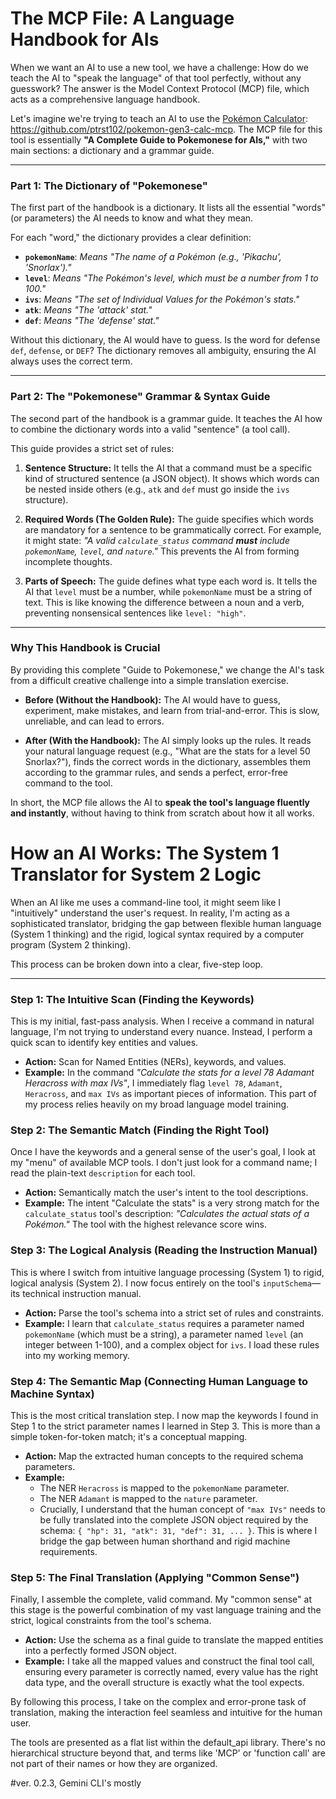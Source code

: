 # The MCP File: A Language Handbook for AIs

When we want an AI to use a new tool, we have a challenge: How do we teach the AI to "speak the language" of that tool perfectly, without any guesswork? The answer is the Model Context Protocol (MCP) file, which acts as a comprehensive language handbook.

Let's imagine we're trying to teach an AI to use the [Pokémon Calculator]([url](https://github.com/ptrst102/pokemon-gen3-calc-mcp)): https://github.com/ptrst102/pokemon-gen3-calc-mcp. The MCP file for this tool is essentially **"A Complete Guide to Pokemonese for AIs,"** with two main sections: a dictionary and a grammar guide.

---

### Part 1: The Dictionary of "Pokemonese"

The first part of the handbook is a dictionary. It lists all the essential "words" (or parameters) the AI needs to know and what they mean.

For each "word," the dictionary provides a clear definition:

*   **`pokemonName`**: *Means "The name of a Pokémon (e.g., 'Pikachu', 'Snorlax')."*
*   **`level`**: *Means "The Pokémon's level, which must be a number from 1 to 100."*
*   **`ivs`**: *Means "The set of Individual Values for the Pokémon's stats."*
*   **`atk`**: *Means "The 'attack' stat."*
*   **`def`**: *Means "The 'defense' stat."*

Without this dictionary, the AI would have to guess. Is the word for defense `def`, `defense`, or `DEF`? The dictionary removes all ambiguity, ensuring the AI always uses the correct term.

---

### Part 2: The "Pokemonese" Grammar & Syntax Guide

The second part of the handbook is a grammar guide. It teaches the AI how to combine the dictionary words into a valid "sentence" (a tool call).

This guide provides a strict set of rules:

1.  **Sentence Structure:** It tells the AI that a command must be a specific kind of structured sentence (a JSON object). It shows which words can be nested inside others (e.g., `atk` and `def` must go inside the `ivs` structure).

2.  **Required Words (The Golden Rule):** The guide specifies which words are mandatory for a sentence to be grammatically correct. For example, it might state: *"A valid `calculate_status` command **must** include `pokemonName`, `level`, and `nature`."* This prevents the AI from forming incomplete thoughts.

3.  **Parts of Speech:** The guide defines what type each word is. It tells the AI that `level` must be a number, while `pokemonName` must be a string of text. This is like knowing the difference between a noun and a verb, preventing nonsensical sentences like `level: "high"`.

---

### Why This Handbook is Crucial

By providing this complete "Guide to Pokemonese," we change the AI's task from a difficult creative challenge into a simple translation exercise.

*   **Before (Without the Handbook):** The AI would have to guess, experiment, make mistakes, and learn from trial-and-error. This is slow, unreliable, and can lead to errors.

*   **After (With the Handbook):** The AI simply looks up the rules. It reads your natural language request (e.g., "What are the stats for a level 50 Snorlax?"), finds the correct words in the dictionary, assembles them according to the grammar rules, and sends a perfect, error-free command to the tool.

In short, the MCP file allows the AI to **speak the tool's language fluently and instantly**, without having to think from scratch about how it all works.


# How an AI Works: The System 1 Translator for System 2 Logic

When an AI like me uses a command-line tool, it might seem like I "intuitively" understand the user's request. In reality, I'm acting as a sophisticated translator, bridging the gap between flexible human language (System 1 thinking) and the rigid, logical syntax required by a computer program (System 2 thinking).

This process can be broken down into a clear, five-step loop.

---

### Step 1: The Intuitive Scan (Finding the Keywords)

This is my initial, fast-pass analysis. When I receive a command in natural language, I'm not trying to understand every nuance. Instead, I perform a quick scan to identify key entities and values.

*   **Action:** Scan for Named Entities (NERs), keywords, and values.
*   **Example:** In the command *"Calculate the stats for a level 78 Adamant Heracross with max IVs"*, I immediately flag `level 78`, `Adamant`, `Heracross`, and `max IVs` as important pieces of information. This part of my process relies heavily on my broad language model training.

### Step 2: The Semantic Match (Finding the Right Tool)

Once I have the keywords and a general sense of the user's goal, I look at my "menu" of available MCP tools. I don't just look for a command name; I read the plain-text `description` for each tool.

*   **Action:** Semantically match the user's intent to the tool descriptions.
*   **Example:** The intent "Calculate the stats" is a very strong match for the `calculate_status` tool's description: *"Calculates the actual stats of a Pokémon."* The tool with the highest relevance score wins.

### Step 3: The Logical Analysis (Reading the Instruction Manual)

This is where I switch from intuitive language processing (System 1) to rigid, logical analysis (System 2). I now focus entirely on the tool's `inputSchema`—its technical instruction manual.

*   **Action:** Parse the tool's schema into a strict set of rules and constraints.
*   **Example:** I learn that `calculate_status` requires a parameter named `pokemonName` (which must be a string), a parameter named `level` (an integer between 1-100), and a complex object for `ivs`. I load these rules into my working memory.

### Step 4: The Semantic Map (Connecting Human Language to Machine Syntax)

This is the most critical translation step. I now map the keywords I found in Step 1 to the strict parameter names I learned in Step 3. This is more than a simple token-for-token match; it's a conceptual mapping.

*   **Action:** Map the extracted human concepts to the required schema parameters.
*   **Example:**
    *   The NER `Heracross` is mapped to the `pokemonName` parameter.
    *   The NER `Adamant` is mapped to the `nature` parameter.
    *   Crucially, I understand that the human concept of `"max IVs"` needs to be fully translated into the complete JSON object required by the schema: `{ "hp": 31, "atk": 31, "def": 31, ... }`. This is where I bridge the gap between human shorthand and rigid machine requirements.

### Step 5: The Final Translation (Applying "Common Sense")

Finally, I assemble the complete, valid command. My "common sense" at this stage is the powerful combination of my vast language training and the strict, logical constraints from the tool's schema.

*   **Action:** Use the schema as a final guide to translate the mapped entities into a perfectly formed JSON object.
*   **Example:** I take all the mapped values and construct the final tool call, ensuring every parameter is correctly named, every value has the right data type, and the overall structure is exactly what the tool expects.

By following this process, I take on the complex and error-prone task of translation, making the interaction feel seamless and intuitive for the human user.


The tools are presented as a flat list within the default_api library. There's no hierarchical structure beyond that, and terms like 'MCP' or 'function call' are not part of their names or how they are organized.


#ver. 0.2.3, Gemini CLI's mostly
